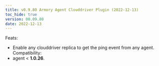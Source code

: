 ```yaml
---
title: v0.9.80 Armory Agent Clouddriver Plugin (2022-12-13)
toc_hide: true
version: 00.09.80
date: 2022-12-13
---
```


Feats:
- Enable any clouddriver replica to get the ping event from any agent.
Compatibility:
- agent < **1.0.26**. 
